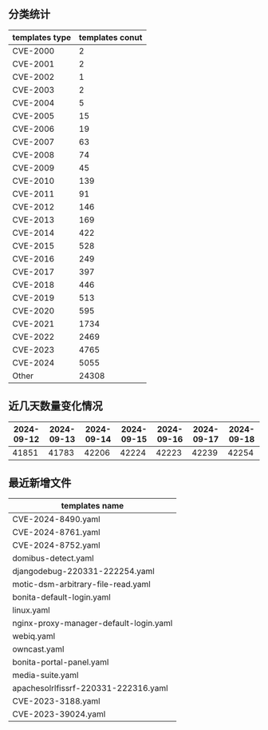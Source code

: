 ## 分类统计
| templates type | templates conut | 
| --- | --- |
| CVE-2000 | 2 |
| CVE-2001 | 2 |
| CVE-2002 | 1 |
| CVE-2003 | 2 |
| CVE-2004 | 5 |
| CVE-2005 | 15 |
| CVE-2006 | 19 |
| CVE-2007 | 63 |
| CVE-2008 | 74 |
| CVE-2009 | 45 |
| CVE-2010 | 139 |
| CVE-2011 | 91 |
| CVE-2012 | 146 |
| CVE-2013 | 169 |
| CVE-2014 | 422 |
| CVE-2015 | 528 |
| CVE-2016 | 249 |
| CVE-2017 | 397 |
| CVE-2018 | 446 |
| CVE-2019 | 513 |
| CVE-2020 | 595 |
| CVE-2021 | 1734 |
| CVE-2022 | 2469 |
| CVE-2023 | 4765 |
| CVE-2024 | 5055 |
| Other | 24308 |
## 近几天数量变化情况
|2024-09-12 | 2024-09-13 | 2024-09-14 | 2024-09-15 | 2024-09-16 | 2024-09-17 | 2024-09-18|
|--- | ------ | ------ | ------ | ------ | ------ | ---|
|41851 | 41783 | 42206 | 42224 | 42223 | 42239 | 42254|
## 最近新增文件
| templates name | 
| --- |
| CVE-2024-8490.yaml |
| CVE-2024-8761.yaml |
| CVE-2024-8752.yaml |
| domibus-detect.yaml |
| djangodebug-220331-222254.yaml |
| motic-dsm-arbitrary-file-read.yaml |
| bonita-default-login.yaml |
| linux.yaml |
| nginx-proxy-manager-default-login.yaml |
| webiq.yaml |
| owncast.yaml |
| bonita-portal-panel.yaml |
| media-suite.yaml |
| apachesolrlfissrf-220331-222316.yaml |
| CVE-2023-3188.yaml |
| CVE-2023-39024.yaml |
